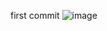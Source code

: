 first commit
![image](https://github.com/bja001219/PP1_Project/assets/132528723/db8b92bd-08ad-480a-a811-6f3a3cad9f07)

